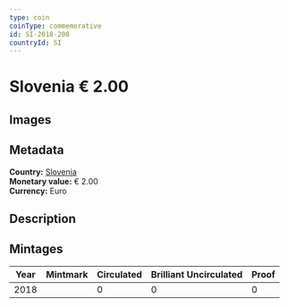 ```yaml
---
type: coin
coinType: commemorative
id: SI-2018-200
countryId: SI
---
```


# Slovenia € 2.00

## Images


## Metadata

**Country:** [Slovenia](../../Countries/Slovenia/index.md)\
**Monetary value:** € 2.00\
**Currency:** Euro

## Description


## Mintages

| Year | Mintmark | Circulated | Brilliant Uncirculated | Proof |
| ---- | -------- | ---------- | ---------------------- | ----- |
| 2018 |  | 0| 0 | 0 |
